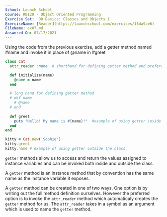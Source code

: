 ```yaml
---
School: Launch School  
Course: RB120 - Object Oriented Programming  
Exercise Set:  OO Basics: Classes and Objects 1  
ExerciseName: [Reader](https://launchschool.com/exercises/18da9ce6)  
FileName: ex07.md  
Answered On: 07/17/2021  
---
```


Using the code from the previous exercise, add a getter method named #name and invoke it in place of @name in #greet

```ruby
class Cat  
  attr_reader :name  # shorthand for defining getter method and preferred way.

  def initialize(name)
    @name = name
  end

  # long hand for defining getter method
  # def name
    # @name
  # end  
  
  def greet
    puts "Hello! My name is #{name}!"  #example of using getter inside the class.
  end
end

kitty = Cat.new('Sophie')
kitty.greet
kitty.name # example of using getter outside the class
```

`getter` methods allow us to access and return the values assigned to instance variables and can be invoked both inside and outside the class.

A `getter` method is an instance method that by convention has the same name as the instance variable it exposes.

A `getter` method can be created in one of two ways.  One option is by writing out the full method definition ourselves.  However the preferred option is to invoke the `attr_reader` method which automaticaly creates the `getter` method for us.  The `attr_reader` takes in a symbol as an argument which is used to name the `getter` method.